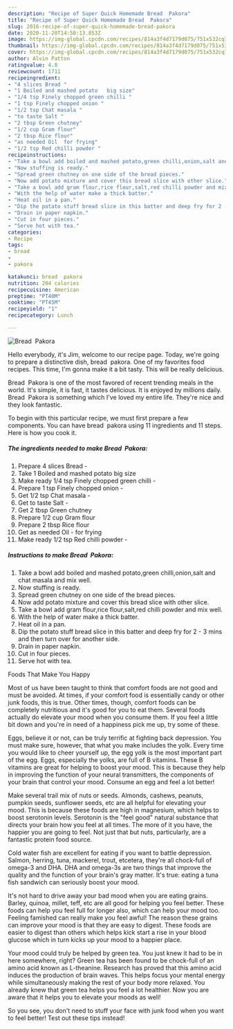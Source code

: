 ```yaml
---
description: "Recipe of Super Quick Homemade Bread  Pakora"
title: "Recipe of Super Quick Homemade Bread  Pakora"
slug: 2016-recipe-of-super-quick-homemade-bread-pakora
date: 2020-11-20T14:50:13.853Z
image: https://img-global.cpcdn.com/recipes/814a3f4d7179d075/751x532cq70/bread-pakora-recipe-main-photo.jpg
thumbnail: https://img-global.cpcdn.com/recipes/814a3f4d7179d075/751x532cq70/bread-pakora-recipe-main-photo.jpg
cover: https://img-global.cpcdn.com/recipes/814a3f4d7179d075/751x532cq70/bread-pakora-recipe-main-photo.jpg
author: Alvin Patton
ratingvalue: 4.8
reviewcount: 1711
recipeingredient:
- "4 slices Bread "
- "1 Boiled and mashed potato   big size"
- "1/4 tsp Finely chopped green chilli "
- "1 tsp Finely chopped onion "
- "1/2 tsp Chat masala "
- "to taste Salt "
- "2 tbsp Green chutney"
- "1/2 cup Gram flour"
- "2 tbsp Rice flour"
- "as needed Oil  for frying"
- "1/2 tsp Red chilli powder "
recipeinstructions:
- "Take a bowl add boiled and mashed potato,green chilli,onion,salt and chat masala and mix well."
- "Now stuffing is ready."
- "Spread green chutney on one side of the bread pieces."
- "Now add potato mixture and cover this bread slice with other slice."
- "Take a bowl add gram flour,rice flour,salt,red chilli powder and mix well."
- "With the help of water make a thick batter."
- "Heat oil in a pan."
- "Dip the potato stuff bread slice in this batter and deep fry for 2 - 3 mins and then turn over for another side."
- "Drain in paper napkin."
- "Cut in four pieces."
- "Serve hot with tea."
categories:
- Recipe
tags:
- bread
- 
- pakora

katakunci: bread  pakora 
nutrition: 204 calories
recipecuisine: American
preptime: "PT40M"
cooktime: "PT45M"
recipeyield: "1"
recipecategory: Lunch

---
```



![Bread  Pakora](https://img-global.cpcdn.com/recipes/814a3f4d7179d075/751x532cq70/bread-pakora-recipe-main-photo.jpg)

Hello everybody, it's Jim, welcome to our recipe page. Today, we're going to prepare a distinctive dish, bread  pakora. One of my favorites food recipes. This time, I'm gonna make it a bit tasty. This will be really delicious.

Bread  Pakora is one of the most favored of recent trending meals in the world. It's simple, it is fast, it tastes delicious. It is enjoyed by millions daily. Bread  Pakora is something which I've loved my entire life. They're nice and they look fantastic.




To begin with this particular recipe, we must first prepare a few components. You can have bread  pakora using 11 ingredients and 11 steps. Here is how you cook it.

<!--inarticleads1-->

##### The ingredients needed to make Bread  Pakora:

1. Prepare 4 slices Bread -
1. Take 1 Boiled and mashed potato   big size
1. Make ready 1/4 tsp Finely chopped green chilli -
1. Prepare 1 tsp Finely chopped onion -
1. Get 1/2 tsp Chat masala -
1. Get to taste Salt -
1. Get 2 tbsp Green chutney
1. Prepare 1/2 cup Gram flour
1. Prepare 2 tbsp Rice flour
1. Get as needed Oil - for frying
1. Make ready 1/2 tsp Red chilli powder -




<!--inarticleads2-->

##### Instructions to make Bread  Pakora:

1. Take a bowl add boiled and mashed potato,green chilli,onion,salt and chat masala and mix well.
1. Now stuffing is ready.
1. Spread green chutney on one side of the bread pieces.
1. Now add potato mixture and cover this bread slice with other slice.
1. Take a bowl add gram flour,rice flour,salt,red chilli powder and mix well.
1. With the help of water make a thick batter.
1. Heat oil in a pan.
1. Dip the potato stuff bread slice in this batter and deep fry for 2 - 3 mins and then turn over for another side.
1. Drain in paper napkin.
1. Cut in four pieces.
1. Serve hot with tea.




Foods That Make You Happy


Most of us have been taught to think that comfort foods are not good and must be avoided. At times, if your comfort food is essentially candy or other junk foods, this is true. Other times, though, comfort foods can be completely nutritious and it's good for you to eat them. Several foods actually do elevate your mood when you consume them. If you feel a little bit down and you're in need of a happiness pick me up, try some of these.

Eggs, believe it or not, can be truly terrific at fighting back depression. You must make sure, however, that what you make includes the yolk. Every time you would like to cheer yourself up, the egg yolk is the most important part of the egg. Eggs, especially the yolks, are full of B vitamins. These B vitamins are great for helping to boost your mood. This is because they help in improving the function of your neural transmitters, the components of your brain that control your mood. Consume an egg and feel a lot better!

Make several trail mix of nuts or seeds. Almonds, cashews, peanuts, pumpkin seeds, sunflower seeds, etc are all helpful for elevating your mood. This is because these foods are high in magnesium, which helps to boost serotonin levels. Serotonin is the "feel good" natural substance that directs your brain how you feel at all times. The more of it you have, the happier you are going to feel. Not just that but nuts, particularly, are a fantastic protein food source.

Cold water fish are excellent for eating if you want to battle depression. Salmon, herring, tuna, mackerel, trout, etcetera, they're all chock-full of omega-3 and DHA. DHA and omega-3s are two things that improve the quality and the function of your brain's gray matter. It's true: eating a tuna fish sandwich can seriously boost your mood. 

It's not hard to drive away your bad mood when you are eating grains. Barley, quinoa, millet, teff, etc are all good for helping you feel better. These foods can help you feel full for longer also, which can help your mood too. Feeling famished can really make you feel awful! The reason these grains can improve your mood is that they are easy to digest. These foods are easier to digest than others which helps kick start a rise in your blood glucose which in turn kicks up your mood to a happier place.

Your mood could truly be helped by green tea. You just knew it had to be in here somewhere, right? Green tea has been found to be chock-full of an amino acid known as L-theanine. Research has proved that this amino acid induces the production of brain waves. This helps focus your mental energy while simultaneously making the rest of your body more relaxed. You already knew that green tea helps you feel a lot healthier. Now you are aware that it helps you to elevate your moods as well!

So you see, you don't need to stuff your face with junk food when you want to feel better! Test out  these tips  instead!

